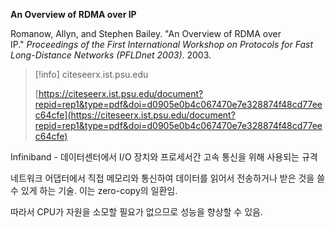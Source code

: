 **An Overview of RDMA over IP**

Romanow, Allyn, and Stephen Bailey. "An Overview of RDMA over IP." _Proceedings of the First International Workshop on Protocols for Fast Long-Distance Networks (PFLDnet 2003)_. 2003.

> [!info] citeseerx.ist.psu.edu  
>  
> [https://citeseerx.ist.psu.edu/document?repid=rep1&type=pdf&doi=d0905e0b4c067470e7e328874f48cd77eec64cfe](https://citeseerx.ist.psu.edu/document?repid=rep1&type=pdf&doi=d0905e0b4c067470e7e328874f48cd77eec64cfe)  

Infiniband - 데이터센터에서 I/O 장치와 프로세서간 고속 통신을 위해 사용되는 규격

네트워크 어댑터에서 직접 메모리와 통신하여 데이터를 읽어서 전송하거나 받은 것을 쓸 수 있게 하는 기술. 이는 zero-copy의 일환임.

따라서 CPU가 자원을 소모할 필요가 없으므로 성능을 향상할 수 있음.